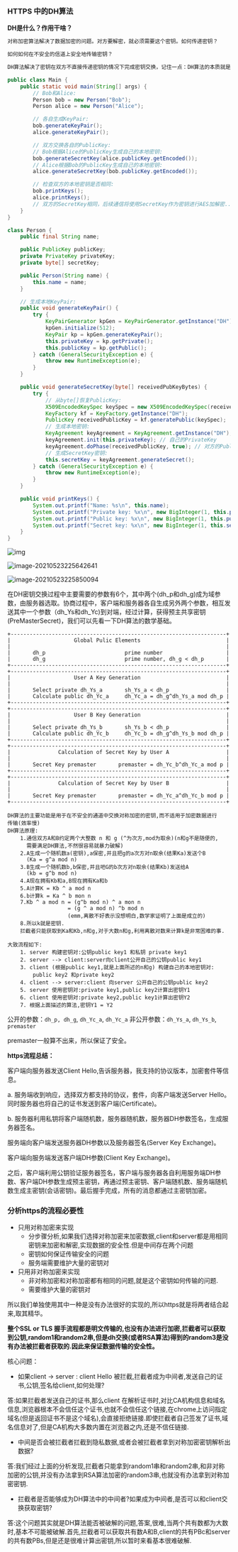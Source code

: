 ### HTTPS 中的DH算法

**DH是什么？作用干啥？**

~~~java
对称加密算法解决了数据加密的问题。对方要解密，就必须需要这个密钥。如何传递密钥？

如何如何在不安全的信道上安全地传输密钥？

DH算法解决了密钥在双方不直接传递密钥的情况下完成密钥交换，记住一点：DH算法的本质就是双方各自生成自己的私钥和公钥，私钥仅对自己可见，然后交换公钥，并根据自己的私钥和对方的公钥，生成最终的密钥secretKey，DH算法通过数学定律保证了双方各自计算出的secretKey是相同的。

public class Main {
    public static void main(String[] args) {
        // Bob和Alice:
        Person bob = new Person("Bob");
        Person alice = new Person("Alice");

        // 各自生成KeyPair:
        bob.generateKeyPair();
        alice.generateKeyPair();

        // 双方交换各自的PublicKey:
        // Bob根据Alice的PublicKey生成自己的本地密钥:
        bob.generateSecretKey(alice.publicKey.getEncoded());
        // Alice根据Bob的PublicKey生成自己的本地密钥:
        alice.generateSecretKey(bob.publicKey.getEncoded());

        // 检查双方的本地密钥是否相同:
        bob.printKeys();
        alice.printKeys();
        // 双方的SecretKey相同，后续通信将使用SecretKey作为密钥进行AES加解密...
    }
}

class Person {
    public final String name;

    public PublicKey publicKey;
    private PrivateKey privateKey;
    private byte[] secretKey;

    public Person(String name) {
        this.name = name;
    }

    // 生成本地KeyPair:
    public void generateKeyPair() {
        try {
            KeyPairGenerator kpGen = KeyPairGenerator.getInstance("DH");
            kpGen.initialize(512);
            KeyPair kp = kpGen.generateKeyPair();
            this.privateKey = kp.getPrivate();
            this.publicKey = kp.getPublic();
        } catch (GeneralSecurityException e) {
            throw new RuntimeException(e);
        }
    }

    public void generateSecretKey(byte[] receivedPubKeyBytes) {
        try {
            // 从byte[]恢复PublicKey:
            X509EncodedKeySpec keySpec = new X509EncodedKeySpec(receivedPubKeyBytes);
            KeyFactory kf = KeyFactory.getInstance("DH");
            PublicKey receivedPublicKey = kf.generatePublic(keySpec);
            // 生成本地密钥:
            KeyAgreement keyAgreement = KeyAgreement.getInstance("DH");
            keyAgreement.init(this.privateKey); // 自己的PrivateKey
            keyAgreement.doPhase(receivedPublicKey, true); // 对方的PublicKey
            // 生成SecretKey密钥:
            this.secretKey = keyAgreement.generateSecret();
        } catch (GeneralSecurityException e) {
            throw new RuntimeException(e);
        }
    }

    public void printKeys() {
        System.out.printf("Name: %s\n", this.name);
        System.out.printf("Private key: %x\n", new BigInteger(1, this.privateKey.getEncoded()));
        System.out.printf("Public key: %x\n", new BigInteger(1, this.publicKey.getEncoded()));
        System.out.printf("Secret key: %x\n", new BigInteger(1, this.secretKey));
    }
}
~~~

![img](https://i.loli.net/2021/05/23/91UmOxNDTbpzfH6.png)

![image-20210523225642641](https://i.loli.net/2021/05/23/AFLCteGDsRMN7Wm.png)

![image-20210523225850094](https://i.loli.net/2021/05/23/5Jgy3PAL4rsUHXT.png)

在DH密钥交换过程中主要需要的参数有6个，其中两个(dh_p和dh_g)成为域参数，由服务器选取。协商过程中，客户端和服务器各自生成另外两个参数，相互发送其中一个参数（dh_Ys和dh_Yc)到对端，经过计算，获得预主共享密钥(PreMasterSecret)，我们可以先看一下DH算法的数学基础。

~~~
+--------------------------------------------------------------------+
|                    Global Pulic Elements                           |
|                                                                    |
|       dh_p                         prime number                    |
|       dh_g                         prime number, dh_g < dh_p       |
+--------------------------------------------------------------------+
+--------------------------------------------------------------------+
|                    User A Key Generation                           |
|                                                                    |
|       Select private dh_Ys_a       sh_Ys_a < dh_p                  |
|       Calculate public dh_Yc_a     dh_Yc_a = dh_g^dh_Ys_a mod dh_p |
+--------------------------------------------------------------------+
+--------------------------------------------------------------------+
|                    User B Key Generation                           |
|                                                                    |
|       Select private dh_Ys_b       sh_Ys_b < dh_p                  |
|       Calculate public dh_Yc_b     dh_Yc_b = dh_g^dh_Ys_b mod dh_p |
+--------------------------------------------------------------------+
+--------------------------------------------------------------------+
|               Calculation of Secret Key by User A                  |
|                                                                    |
|       Secret Key premaster       premaster = dh_Yc_b^dh_Yc_a mod p |
+--------------------------------------------------------------------+
+--------------------------------------------------------------------+
|               Calculation of Secret Key by User B                  |
|                                                                    |
|       Secret Key premaster       premaster = dh_Yc_a^dh_Yc_b mod p |
+--------------------------------------------------------------------+

DH算法的主要功能是用于在不安全的通道中交换对称加密的密钥,而不适用于加密数据进行
传输(效率慢)
DH算法原理:
    1.通信双方A和B约定两个大整数 n 和 g (^为次方,mod为取余)(n和g不是随便的,
      需要满足DH算法,不然很容易就暴力破解)
    2.A生成一个随机数a(密钥),a保密,并且把g的a次方对n取余(结果Ka)发送个B
      (Ka = g^a mod n)
    3.B生成一个随机数b,b保密,并且吧G的b次方对n取余(结果Kb)发送给A
      (kb = g^b mod n)
    4.A现在拥有Kb和a,B现在拥有Ka和b
    5.A计算K = Kb ^ a mod n
    6.b计算k = Ka ^ b mon n
    7.Kb ^ a mod n = (g^b mod n) ^ a mon n 
                   = (g ^ a mod n) ^b mod n 
                   (emm,离散不好表示没想明白,数学家证明了上面是成立的)
    8.所以k就是密钥.
    拦截者只能获取到Ka和Kb,n和g,对于大数n和g,利用离散对数来计算k是非常困难的事.
    
大致流程如下:
    1. server 构建密钥对:公钥public key1 和私钥 private key1
    2. server --> client:server向client公开自己的公钥public key1
    3. client (根据public key1,就是上面所述的n和g) 构建自己的本地密钥对:
        public key2 和private key2
    4. client --> server:client 向server 公开自己的公钥public key2
    5. server 使用密钥对:private key1,public key2计算出密钥Y1
    6. client 使用密钥对:private key2,public key1计算出密钥Y2
    7. 根据上面描述的算法,密钥Y1 = Y2
~~~

公开的参数：`dh_p, dh_g`, `dh_Yc_a`, `dh_Yc_a`
非公开参数：`dh_Ys_a`, `dh_Ys_b`, `premaster`

premaster一般算不出来，所以保证了安全。



**https流程总结：**

客户端向服务器发送Client Hello,告诉服务器，我支持的协议版本，加密套件等信息。

a. 服务端收到响应，选择双方都支持的协议，套件，向客户端发送Server Hello。同时服务器也将自己的证书发送到客户端(Certificate)。

b. 服务器利用私钥将客户端随机数，服务器随机数，服务器DH参数签名，生成服务器签名。

服务端向客户端发送服务器DH参数以及服务器签名(Server Key Exchange)。

客户端向服务端发送客户端DH参数(Client Key Exchange)。

之后，客户端利用公钥验证服务器签名，客户端与服务器各自利用服务端DH参数、客户端DH参数生成预主密钥，再通过预主密钥、客户端随机数、服务端随机数生成主密钥(会话密钥)。最后握手完成，所有的消息都通过主密钥加密。

### 分析https的流程必要性

- 只用对称加密来实现
  - 分步骤分析,如果我们选择对称加密来加密数据,client和server都是用相同密钥来加密和解密,实现数据的安全性.但是中间存在两个问题
  - 密钥如何保证传输安全的问题
  - 服务端需要维护大量的密钥对
- 只用非对称加密来实现
  - 非对称加密和对称加密都有相同的问题,就是这个密钥如何传输的问题.
  - 需要维护大量的密钥对

所以我们单独使用其中一种是没有办法很好的实现的,所以https就是将两者结合起来,取其精华。

**整个SSL or TLS 握手流程都是明文传输的,也没有办法进行加密,拦截者可以获取到公钥,random1和random2串,但是dh交换(或者RSA算法)得到的random3是没有办法被拦截者获取的.因此来保证数据传输的安全性。**

 核心问题：

- 如果client -> server : client Hello 被拦截,拦截者成为中间者,发送自己的证书,公钥,签名给client,如何处理?

答:如果拦截者发送自己的证书,那么client 在解析证书时,对比CA机构信息和域名信息,浏览器根本不会信任这个证书,也就不会信任这个链接,在chrome上访问指定域名(但是返回证书不是这个域名),会直接拒绝链接.即使拦截者自己签发了证书,域名信息对了,但是CA机构大多数内置在浏览器之内,还是不信任链接.

- 中间是否会被拦截者拦截到隐私数据,或者会被拦截者拿到对称加密密钥解析出数据?

答:我们经过上面的分析发现,拦截者只能拿到random1串和random2串,和非对称加密的公钥,并没有办法拿到RSA算法加密的random3串,也就没有办法拿到对称加密密钥.

- 拦截者是否能够成为DH算法中的中间者?如果成为中间者,是否可以和client交换获取密钥?

答:这个问题其实就是DH算法能否被破解的问题,答案,很难,当两个共有数都为大数时,基本不可能被破解.首先,拦截者可以获取共有数A和B,client的共有PBc和server的共有数PBs,但是还是很难计算出密钥,所以暂时来看基本很难破解.



